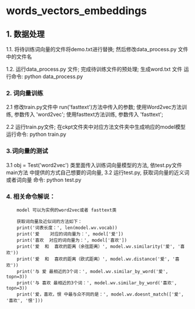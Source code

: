 # words_vectors_embeddings

## 1. 数据处理
  
   1.1. 将待训练词向量的文件将demo.txt进行替换; 然后修改data_process.py 文件中的文件名
   
   1.2. 运行data_process.py 文件; 完成待训练文件的预处理; 生成word.txt 文件
        运行命令: python data_process.py
      
### 2. 词向量训练 
   2.1 修改train.py文件中 run('fasttext')方法中传入的参数;
       使用Word2vec方法训练, 参数传入 'word2vec'; 
       使用fasttext方法训练, 参数传入 'fasttext';
       
   2.2 运行train.py文件; 在ckpt文件夹中对应方法文件夹中生成响应的model模型
       运行命令: python train.py
    
### 3.词向量的测试
   3.1  obj = Test('word2vec') 类里面传入训练词向量模型的方法, 
        依test.py文件 main方法 中提供的方式自己想要的词向量,
   3.2  运行test.py, 获取词向量的近义词或者词向量
        命令: python test.py
   
### 4. 相关命令解说：
        model 可以为实例的word2vec或者 fasttext类
        
        获取词向量及近似词的方法如下：
        print('词表长度：', len(model.wv.vocab))
        print('爱    对应的词向量为：', model['爱'])
        print('喜欢  对应的词向量为：', model['喜欢'])
        print('爱  和  喜欢的距离（余弦距离）', model.wv.similarity('爱', '喜欢'))
        print('爱  和  喜欢的距离（欧式距离）', model.wv.distance('爱', '喜欢'))
        print('与 爱 最相近的3个词：', model.wv.similar_by_word('爱', topn=3))
        print('与 喜欢 最相近的3个词：', model.wv.similar_by_word('喜欢', topn=3))
        print('爱，喜欢，恨 中最与众不同的是：', model.wv.doesnt_match(['爱', '喜欢', '恨']))
